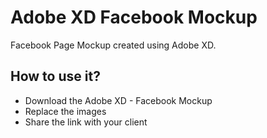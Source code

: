 # Adobe XD Facebook Mockup
Facebook Page Mockup created using Adobe XD.
## How to use it?
* Download the Adobe XD - Facebook Mockup
* Replace the images
* Share the link with your client
